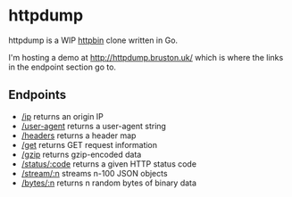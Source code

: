 httpdump
========

httpdump is a WIP [httpbin](https://httpbin.org) clone written in Go.

I'm hosting a demo at http://httpdump.bruston.uk/ which is where the links in the endpoint section go to.

## Endpoints

- [/ip](http://httpdump.bruston.uk/ip) returns an origin IP
- [/user-agent](http://httpdump.bruston.uk/user-agent) returns a user-agent string
- [/headers](http://httpdump.bruston.uk/headers) returns a header map
- [/get](http://httpdump.bruston.uk/get) returns GET request information
- [/gzip](http://httpdump.bruston.uk/gzip) returns gzip-encoded data
- [/status/:code](http://httpdump.bruston.uk/status/418) returns a given HTTP status code
- [/stream/:n](http://httpdump.bruston.uk/stream/20) streams n-100 JSON objects
- [/bytes/:n](http://httpdump.bruston.uk/bytes/1024) returns n random bytes of binary data
